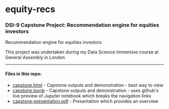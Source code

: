 # equity-recs

### DSI-9 Capstone Project: Recommendation engine for equities investors

Recommendation engine for equities investors

This project was undertaken during my Data Science Immersive course at General Assembly in London

- - - -
#### Files in this repo:

* [capstone.html](https://algrt-hm.github.io/equity-recs/capstone.html) - Capstone outputs and demonstration - best way to view
* [capstone.ipynb](capstone.ipynb) - Capstone outputs and demonstration - uses github's live preview of Jupyter notebook which breaks the navigation links
* [capstone-presentation.pdf](capstone-presentation.pdf) - Presentation which provides an overview
